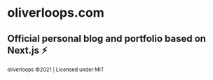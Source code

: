 # oliverloops.com

## Official personal blog and portfolio based on Next.js ⚡️

<small>oliverloops ©2021 | Licensed under MIT</small>
